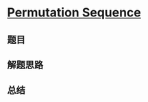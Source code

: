 # [Permutation Sequence](https://leetcode.com/problems/permutation-sequence/)

## 题目


## 解题思路


## 总结


